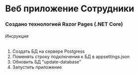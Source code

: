 # Веб приложение Сотрудники
### Создано технологией Razor Pages (.NET Core) ###

###### Инсрукция ######

1. Создать БД на сервере Postgress
2. Поменять строку подключения к БД в appsettings.json
3. Обновить БД "update-database"
4. Запустить приложение
